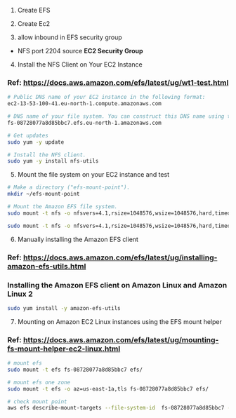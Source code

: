 1. Create EFS

2. Create Ec2

3. allow inbound in EFS security group
- NFS port 2204 source **EC2 Security Group**

4.  Install the NFS Client on Your EC2 Instance
### Ref: https://docs.aws.amazon.com/efs/latest/ug/wt1-test.html
```sh
# Public DNS name of your EC2 instance in the following format:
ec2-13-53-100-41.eu-north-1.compute.amazonaws.com

# DNS name of your file system. You can construct this DNS name using the following generic form:
fs-08728077a8d85bbc7.efs.eu-north-1.amazonaws.com

# Get updates 
sudo yum -y update

# Install the NFS client.
sudo yum -y install nfs-utils

```

5. Mount the file system on your EC2 instance and test
```sh
# Make a directory ("efs-mount-point").
mkdir ~/efs-mount-point 

# Mount the Amazon EFS file system.
sudo mount -t nfs -o nfsvers=4.1,rsize=1048576,wsize=1048576,hard,timeo=600,retrans=2,noresvport fs-06ce4f1bc2797c33a.efs.eu-north-1.amazonaws.com:/   ~/efs-mount-point

sudo mount -t nfs -o nfsvers=4.1,rsize=1048576,wsize=1048576,hard,timeo=600,retrans=2,noresvport 172.31.16.223:/  ~/efs-mount-point

```

6. Manually installing the Amazon EFS client
### Ref: https://docs.aws.amazon.com/efs/latest/ug/installing-amazon-efs-utils.html
### Installing the Amazon EFS client on Amazon Linux and Amazon Linux 2
```sh
sudo yum install -y amazon-efs-utils
```

7. Mounting on Amazon EC2 Linux instances using the EFS mount helper
### Ref: https://docs.aws.amazon.com/efs/latest/ug/mounting-fs-mount-helper-ec2-linux.html
```sh
# mount efs
sudo mount -t efs fs-08728077a8d85bbc7 efs/

# mount efs one zone
sudo mount -t efs -o az=us-east-1a,tls fs-08728077a8d85bbc7 efs/

# check mount point
aws efs describe-mount-targets --file-system-id  fs-08728077a8d85bbc7 --region eu-north-1
```
